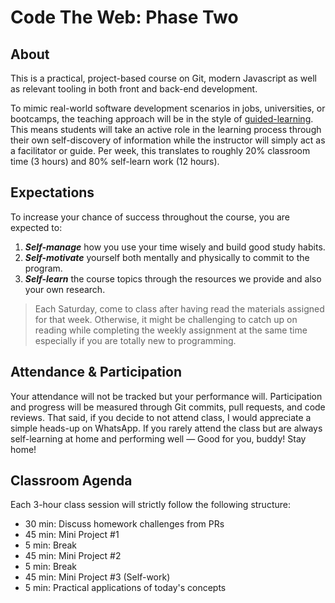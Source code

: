 # Code The Web: Phase Two

## About

This is a practical, project-based course on Git, modern Javascript as well as relevant tooling in both front and back-end development.

To mimic real-world software development scenarios in jobs, universities, or bootcamps, the teaching approach will be in the style of [guided-learning](http://www.teachingtoolbox.us/direct-vs-guided). This means students will take an active role in the learning process through their own self-discovery of information while the instructor will simply act as a facilitator or guide. Per week, this translates to roughly 20% classroom time (3 hours) and 80% self-learn work (12 hours).

## Expectations

To increase your chance of success throughout the course, you are expected to:

1. ***Self-manage*** how you use your time wisely and build good study habits.
2. ***Self-motivate*** yourself both mentally and physically to commit to the program.
3. ***Self-learn*** the course topics through the resources we provide and also your own research.

> Each Saturday, come to class after having read the materials assigned for that week. Otherwise, it might be challenging to catch up on reading while completing the weekly assignment at the same time especially if you are totally new to programming.

## Attendance & Participation

Your attendance will not be tracked but your performance will. Participation and progress will be measured through Git commits, pull requests, and code reviews. That said, if you decide to not attend class, I would appreciate a simple heads-up on WhatsApp. If you rarely attend the class but are always self-learning at home and performing well — Good for you, buddy! Stay home!

## Classroom Agenda

Each 3-hour class session will strictly follow the following structure:

* 30 min: Discuss homework challenges from PRs
* 45 min: Mini Project #1
* 5 min: Break 
* 45 min: Mini Project #2
* 5 min: Break 
* 45 min: Mini Project #3 (Self-work)
* 5 min: Practical applications of today's concepts